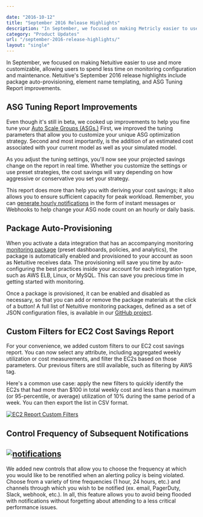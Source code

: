 ```yaml
---

date: "2016-10-12"
title: "September 2016 Release Highlights"
description: "In September, we focused on making Metricly easier to use and more customizable. This allows users to spend less time on configuration and maintenance."
category: "Product Updates"
url: "/september-2016-release-highlights/"
layout: "single"
---
```



In September, we focused on making Netuitive easier to use and more customizable, allowing users to spend less time on monitoring configuration and maintenance. Netuitive's September 2016 release highlights include package auto-provisioning, element name templating, and ASG Tuning Report improvements.

ASG Tuning Report Improvements
------------------------------

Even though it's still in beta, we cooked up improvements to help you fine tune your [Auto Scale Groups (ASGs.)](/optimize-auto-scale-groups-asg-tuning-report)  First, we improved the tuning parameters that allow you to customize your unique ASG optimization strategy. Second and most importantly, is the addition of an estimated cost associated with your current model as well as your simulated model.

As you adjust the tuning settings, you'll now see your projected savings change on the report in real time. Whether you customize the settings or use preset strategies, the cost savings will vary depending on how aggressive or conservative you set your strategy.

This report does more than help you with deriving your cost savings; it also allows you to ensure sufficient capacity for peak workload. Remember, you can [generate hourly notifications](https://help.netuitive.com/Content/Reports/asg_tuning_report.htm#creating-a-recommended-instance-related-policy) in the form of instant messages or Webhooks to help change your ASG node count on an hourly or daily basis.

Package Auto-Provisioning
-------------------------

When you activate a data integration that has an accompanying monitoring [monitoring package](/aws-monitoring-best-practices/) (preset dashboards, policies, and analytics), the package is automatically enabled and provisioned to your account as soon as Netuitive receives data. The provisioning will save you time by auto-configuring the best practices inside your account for each integration type, such as AWS ELB, Linux, or MySQL. This can save you precious time in getting started with monitoring.

Once a package is provisioned, it can be enabled and disabled as necessary, so that you can add or remove the package materials at the click of a button! A full list of Netuitive monitoring packages, defined as a set of JSON configuration files, is available in our [GitHub project](https://github.com/netuitive-community-packages).

Custom Filters for EC2 Cost Savings Report
------------------------------------------

For your convenience, we added custom filters to our EC2 cost savings report. You can now select any attribute, including aggregated weekly utilization or cost measurements, and filter the EC2s based on those parameters. Our previous filters are still available, such as filtering by AWS tag.

Here's a common use case: apply the new filters to quickly identify the EC2s that had more than $100 in total weekly cost and less than a maximum (or 95-percentile, or average) utilization of 10% during the same period of a week. You can then export the list in CSV format.

[![EC2 Report Custom Filters](https://s3-us-west-2.amazonaws.com/com-netuitive-app-usw2-public/wp-content/uploads/2017/07/EC2ReportCustomFilters-1024x485.png)](https://s3-us-west-2.amazonaws.com/com-netuitive-app-usw2-public/wp-content/uploads/2017/07/EC2ReportCustomFilters.png)

Control Frequency of Subsequent Notifications
---------------------------------------------

[![notifications](https://s3-us-west-2.amazonaws.com/com-netuitive-app-usw2-public/wp-content/uploads/2017/07/Notifications.png)](https://s3-us-west-2.amazonaws.com/com-netuitive-app-usw2-public/wp-content/uploads/2017/07/Notifications.png)
----------------------------------------------------------------------------------------------------------------------------------------------------------------

We added new controls that allow you to choose the frequency at which you would like to be renotified when an alerting policy is being violated. Choose from a variety of time frequencies (1 hour, 24 hours, etc.) and channels through which you wish to be notified (ex. email, PagerDuty, Slack, webhook, etc.).  In all, this feature allows you to avoid being flooded with notifications without forgetting about attending to a less critical performance issues.
